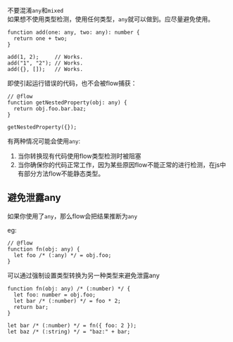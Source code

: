不要混淆`any`和`mixed`  
如果想不使用类型检测，使用任何类型，`any`就可以做到。应尽量避免使用。

```
function add(one: any, two: any): number {
  return one + two;
}

add(1, 2);     // Works.
add("1", "2"); // Works.
add({}, []);   // Works.
```

即使引起运行错误的代码，也不会被flow捕获：
```
// @flow
function getNestedProperty(obj: any) {
  return obj.foo.bar.baz;
}

getNestedProperty({});
```

有两种情况可能会使用`any`:
1. 当你转换现有代码使用flow类型检测时被阻塞
2. 当你确保你的代码正常工作，因为某些原因flow不能正常的进行检测，在js中有部分方法flow不能静态类型。

## 避免泄露any
如果你使用了`any`，那么flow会把结果推断为`any`

eg:
```
// @flow
function fn(obj: any) {
  let foo /* (:any) */ = obj.foo;
}
```

可以通过强制设置类型转换为另一种类型来避免泄露any
```
function fn(obj: any) /* (:number) */ {
  let foo: number = obj.foo;
  let bar /* (:number) */ = foo * 2;
  return bar;
}

let bar /* (:number) */ = fn({ foo: 2 });
let baz /* (:string) */ = "baz:" + bar;
```